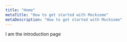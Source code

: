 ```yaml
---
title: "Home"
metaTitle: "How to get started with Mocksome"
metaDescription: "How to get started with Mocksome"
---
```


I am the introduction page